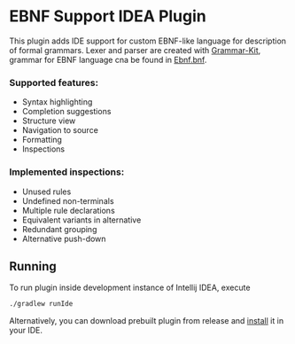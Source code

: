 # EBNF Support IDEA Plugin
This plugin adds IDE support for custom EBNF-like language for description of formal grammars.
Lexer and parser are created with [Grammar-Kit](https://github.com/JetBrains/Grammar-Kit),
grammar for EBNF language cna be found in [Ebnf.bnf](src/main/kotlin/com/das747/ebnfplugin/lang/Ebnf.bnf).
### Supported features:
- Syntax highlighting
- Completion suggestions
- Structure view
- Navigation to source
- Formatting
- Inspections

### Implemented inspections:
- Unused rules
- Undefined non-terminals
- Multiple rule declarations
- Equivalent variants in alternative
- Redundant grouping
- Alternative push-down

## Running 
To run plugin inside development instance of Intellij IDEA, execute
```bash
./gradlew runIde
```
Alternatively, you can download prebuilt plugin from release and [install](https://www.jetbrains.com/help/idea/managing-plugins.html#install_plugin_from_disk) it in your IDE.